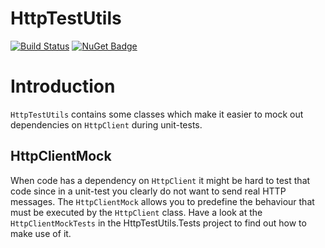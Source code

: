 # HttpTestUtils

[![Build Status](https://frederikgheysels.visualstudio.com/GitHub%20Pipelines/_apis/build/status/HttpTestUtils/HttpTestUtils%20CI?branchName=master)](https://frederikgheysels.visualstudio.com/GitHub%20Pipelines/_build/latest?definitionId=4&branchName=master)
[![NuGet Badge](https://buildstats.info/nuget/HttpTestUtils?includePreReleases=true)](https://www.nuget.org/packages/HttpTestUtils/)

# Introduction

`HttpTestUtils` contains some classes which make it easier to mock out dependencies on `HttpClient` during unit-tests.

## HttpClientMock

When code has a dependency on `HttpClient` it might be hard to test that code since in a unit-test you clearly do not want to send real HTTP messages.  The `HttpClientMock` allows you to predefine the behaviour that must be executed by the `HttpClient` class.
Have a look at the `HttpClientMockTests` in the HttpTestUtils.Tests project to find out how to make use of it.
